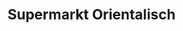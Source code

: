 ---
title: "Supermarkt Orientalisch"
url: /rottenburg-am-neckar/supermarkt-orientalisch/
shop: Kramladen
---